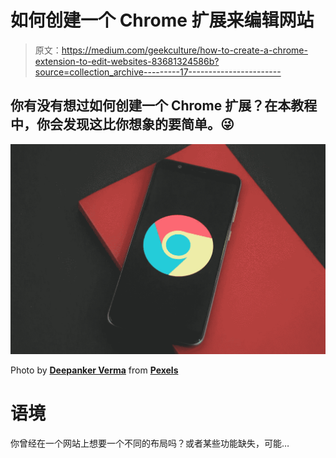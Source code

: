 # 如何创建一个 Chrome 扩展来编辑网站

> 原文：<https://medium.com/geekculture/how-to-create-a-chrome-extension-to-edit-websites-83681324586b?source=collection_archive---------17----------------------->

## 你有没有想过如何创建一个 Chrome 扩展？在本教程中，你会发现这比你想象的要简单。😜

![](img/f76857500a1bea7587c3ddb76912f25c.png)

Photo by [**Deepanker Verma**](https://www.pexels.com/@deepanker70?utm_content=attributionCopyText&utm_medium=referral&utm_source=pexels) from [**Pexels**](https://www.pexels.com/photo/black-google-smartphone-on-box-1482061/?utm_content=attributionCopyText&utm_medium=referral&utm_source=pexels)

# 语境

你曾经在一个网站上想要一个不同的布局吗？或者某些功能缺失，可能…